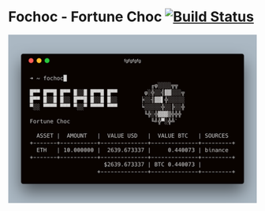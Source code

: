 # Fochoc - Fortune Choc [![Build Status](https://travis-ci.com/theotow/fochoc.svg?branch=master)](https://travis-ci.com/theotow/fochoc)

![alt text](https://github.com/theotow/fochoc/blob/master/assets/preview.png "Preview")
